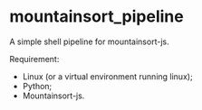 # mountainsort_pipeline
A simple shell pipeline for mountainsort-js.

Requirement: 
- Linux (or a virtual environment running linux);
- Python;
- Mountainsort-js.



